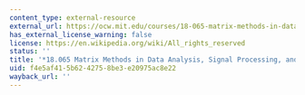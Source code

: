 ```yaml
---
content_type: external-resource
external_url: https://ocw.mit.edu/courses/18-065-matrix-methods-in-data-analysis-signal-processing-and-machine-learning-spring-2018/
has_external_license_warning: false
license: https://en.wikipedia.org/wiki/All_rights_reserved
status: ''
title: '*18.065 Matrix Methods in Data Analysis, Signal Processing, and Machine Learning*'
uid: f4e5af41-5b62-4275-8be3-e20975ac8e22
wayback_url: ''
---
```


